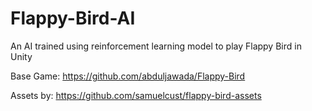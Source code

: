 # Flappy-Bird-AI
An AI trained using reinforcement learning model to play Flappy Bird in Unity

Base Game: https://github.com/abduljawada/Flappy-Bird

Assets by: https://github.com/samuelcust/flappy-bird-assets
